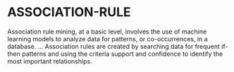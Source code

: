 # ASSOCIATION-RULE
Association rule mining, at a basic level, involves the use of machine learning models to analyze data for patterns, or co-occurrences, in a database. ... Association rules are created by searching data for frequent if-then patterns and using the criteria support and confidence to identify the most important relationships.
